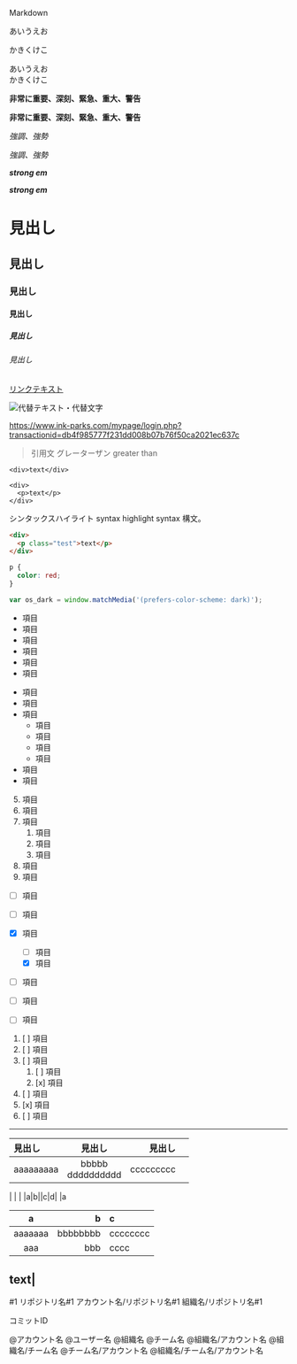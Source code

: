 Markdown


あいうえお

かきくけこ


あいうえお  
かきくけこ


__非常に重要、深刻、緊急、重大、警告__

**非常に重要、深刻、緊急、重大、警告**


_強調、強勢_

*強調、強勢*


***strong em***

___strong em___


# 見出し
## 見出し
### 見出し
#### 見出し
##### 見出し
###### 見出し


[リンクテキスト](https://www.ink-parks.com/mypage/login.php?transactionid=db4f985777f231dd008b07b76f50ca2021ec637c)


![代替テキスト・代替文字](dist/images/candy.jpg)


https://www.ink-parks.com/mypage/login.php?transactionid=db4f985777f231dd008b07b76f50ca2021ec637c


> 引用文  グレーターザン  greater than


`<div>text</div>`


    <div>
      <p>text</p>
    </div>


シンタックスハイライト
syntax highlight
syntax  構文。

```html
<div>
  <p class="test">text</p>
</div>
```

```css
p {
  color: red;
}
```

```javascript
var os_dark = window.matchMedia('(prefers-color-scheme: dark)');
```


- 項目
- 項目
- 項目
- 項目
- 項目
- 項目

* 項目
* 項目
* 項目
  * 項目
  * 項目
  * 項目
  * 項目
* 項目
* 項目


5. 項目
1. 項目
1. 項目
    1. 項目
   8. 項目
   1. 項目
1. 項目
1. 項目


- [ ] 項目
- [ ] 項目
- [x] 項目
    - [ ] 項目
    - [x] 項目
- [ ] 項目
- [ ] 項目
- [ ] 項目


1. [ ] 項目
1. [ ] 項目
1. [ ] 項目
      1. [ ] 項目
    1. [x] 項目
1. [ ] 項目
1. [x] 項目
1. [ ] 項目


---


|見出し|見出し|見出し||
|:-|:-:|-:|-|
|aaaaaaaaa|bbbbb<br>dddddddddd|ccccccccc|
|
|
|
|a|b||c|d|
|a


a|b|c
:-:|-:|:-
aaaaaaa|bbbbbbbb|cccccccc
aaa|bbb|cccc


text|
-



#1
リポジトリ名#1
アカウント名/リポジトリ名#1
組織名/リポジトリ名#1

コミットID


@アカウント名
@ユーザー名
@組織名
@チーム名
@組織名/アカウント名
@組織名/チーム名
@チーム名/アカウント名
@組織名/チーム名/アカウント名
